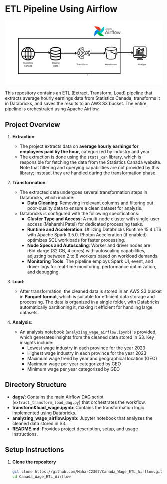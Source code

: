 # ETL Pipeline Using Airflow

![ETL Pipeline](etl_png.png)


This repository contains an ETL (Extract, Transform, Load) pipeline that extracts average hourly earnings data from Statistics Canada, transforms it in Databricks, and saves the results to an AWS S3 bucket. The entire pipeline is orchestrated using Apache Airflow.

## Project Overview

1. **Extraction**: 
   - The project extracts data on **average hourly earnings for employees paid by the hour**, categorized by industry and year.
   - The extraction is done using the `stats_can` library, which is responsible for fetching the data from the Statistics Canada website. Note that filtering and querying capabilities are not provided by this library; instead, they are handled during the transformation phase.

2. **Transformation**: 
   - The extracted data undergoes several transformation steps in Databricks, which include:
     - **Data Cleaning**: Removing irrelevant columns and filtering out poor-quality data to ensure a clean dataset for analysis.
   - Databricks is configured with the following specifications:
     - **Cluster Type and Access**: A multi-node cluster with single-user access (Maharshi Patel) for dedicated processing tasks.
     - **Runtime and Acceleration**: Utilizing Databricks Runtime 15.4 LTS with Apache Spark 3.5.0. Photon Acceleration (if enabled) optimizes SQL workloads for faster processing.
     - **Node Specs and Autoscaling**: Worker and driver nodes are r6id.xlarge (32 GB, 4 cores) with autoscaling capabilities, adjusting between 2 to 8 workers based on workload demands.
     - **Monitoring Tools**: The pipeline employs Spark UI, event, and driver logs for real-time monitoring, performance optimization, and debugging.

3. **Load**: 
   - After transformation, the cleaned data is stored in an AWS S3 bucket in **Parquet format**, which is suitable for efficient data storage and processing. The data is organized in a single folder, with Databricks automatically partitioning it, making it efficient for handling large datasets.

4. **Analysis**: 
   - An analysis notebook (`analyzing_wage_airflow.ipynb`) is provided, which generates insights from the cleaned data stored in S3. Key insights include:
     - Lowest wage industry in each province for the year 2023
     - Highest wage industry in each province for the year 2023
     - Maximum wage trend by year and geographical location (GEO)
     - Maximum wage per year categorized by GEO
     - Minimum wage per year categorized by GEO

## Directory Structure

- **dags/**: Contains the main Airflow DAG script (`extract_transform_load_dag.py`) that orchestrates the workflow.
- **transform&load_wage.ipynb**: Contains the transformation logic implemented using Databricks.
- **analyzing_wage_airflow.ipynb**: Jupyter notebook that analyzes the cleaned data stored in S3.
- **README.md**: Provides project description, setup, and usage instructions.

## Setup Instructions

1. **Clone the repository**
   ```bash
   git clone https://github.com/MaharC2307/Canada_Wage_ETL_Airflow.git
   cd Canada_Wage_ETL_Airflow
